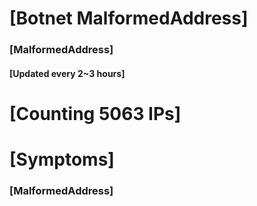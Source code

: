 # [Botnet MalformedAddress]
### [MalformedAddress]
#### [Updated every 2~3 hours]

# [Counting 5063 IPs]

# [Symptoms] 
###   [MalformedAddress]
